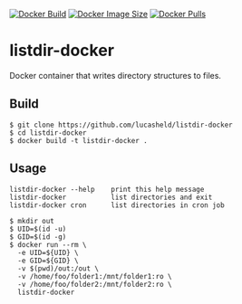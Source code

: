 [![Docker Build](https://img.shields.io/docker/cloud/build/lucasheld/listdir-docker)](https://hub.docker.com/r/lucasheld/listdir-docker)
[![Docker Image Size](https://img.shields.io/docker/image-size/lucasheld/listdir-docker/latest)](https://hub.docker.com/r/lucasheld/listdir-docker)
[![Docker Pulls](https://img.shields.io/docker/pulls/lucasheld/listdir-docker)](https://hub.docker.com/r/lucasheld/listdir-docker)

listdir-docker
==============
Docker container that writes directory structures to files.

## Build
```console
$ git clone https://github.com/lucasheld/listdir-docker
$ cd listdir-docker
$ docker build -t listdir-docker .
```

## Usage
```
listdir-docker --help    print this help message
listdir-docker           list directories and exit
listdir-docker cron      list directories in cron job
```

```console
$ mkdir out
$ UID=$(id -u)
$ GID=$(id -g)
$ docker run --rm \
  -e UID=${UID} \
  -e GID=${GID} \
  -v $(pwd)/out:/out \
  -v /home/foo/folder1:/mnt/folder1:ro \
  -v /home/foo/folder2:/mnt/folder2:ro \
  listdir-docker
```
